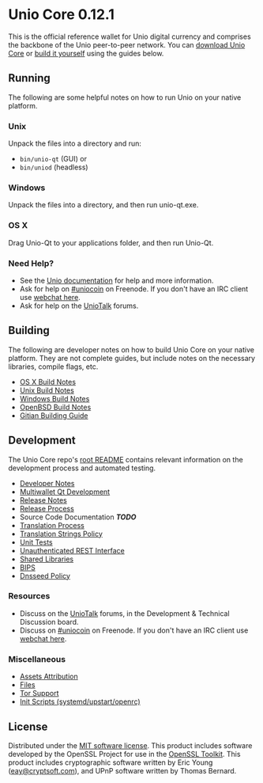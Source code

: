 Unio Core 0.12.1
=====================

This is the official reference wallet for Unio digital currency and comprises the backbone of the Unio peer-to-peer network. You can [download Unio Core](https://www.unio.org/downloads/) or [build it yourself](#building) using the guides below.

Running
---------------------
The following are some helpful notes on how to run Unio on your native platform.

### Unix

Unpack the files into a directory and run:

- `bin/unio-qt` (GUI) or
- `bin/uniod` (headless)

### Windows

Unpack the files into a directory, and then run unio-qt.exe.

### OS X

Drag Unio-Qt to your applications folder, and then run Unio-Qt.

### Need Help?

* See the [Unio documentation](https://uniocoin.atlassian.net/wiki/display/DOC)
for help and more information.
* Ask for help on [#uniocoin](http://webchat.freenode.net?channels=uniocoin) on Freenode. If you don't have an IRC client use [webchat here](http://webchat.freenode.net?channels=uniocoin).
* Ask for help on the [UnioTalk](https://uniotalk.org/) forums.

Building
---------------------
The following are developer notes on how to build Unio Core on your native platform. They are not complete guides, but include notes on the necessary libraries, compile flags, etc.

- [OS X Build Notes](build-osx.md)
- [Unix Build Notes](build-unix.md)
- [Windows Build Notes](build-windows.md)
- [OpenBSD Build Notes](build-openbsd.md)
- [Gitian Building Guide](gitian-building.md)

Development
---------------------
The Unio Core repo's [root README](/README.md) contains relevant information on the development process and automated testing.

- [Developer Notes](developer-notes.md)
- [Multiwallet Qt Development](multiwallet-qt.md)
- [Release Notes](release-notes.md)
- [Release Process](release-process.md)
- Source Code Documentation ***TODO***
- [Translation Process](translation_process.md)
- [Translation Strings Policy](translation_strings_policy.md)
- [Unit Tests](unit-tests.md)
- [Unauthenticated REST Interface](REST-interface.md)
- [Shared Libraries](shared-libraries.md)
- [BIPS](bips.md)
- [Dnsseed Policy](dnsseed-policy.md)

### Resources
* Discuss on the [UnioTalk](https://uniotalk.org/) forums, in the Development & Technical Discussion board.
* Discuss on [#uniocoin](http://webchat.freenode.net/?channels=uniocoin) on Freenode. If you don't have an IRC client use [webchat here](http://webchat.freenode.net/?channels=uniocoin).

### Miscellaneous
- [Assets Attribution](assets-attribution.md)
- [Files](files.md)
- [Tor Support](tor.md)
- [Init Scripts (systemd/upstart/openrc)](init.md)

License
---------------------
Distributed under the [MIT software license](http://www.opensource.org/licenses/mit-license.php).
This product includes software developed by the OpenSSL Project for use in the [OpenSSL Toolkit](https://www.openssl.org/). This product includes
cryptographic software written by Eric Young ([eay@cryptsoft.com](mailto:eay@cryptsoft.com)), and UPnP software written by Thomas Bernard.
